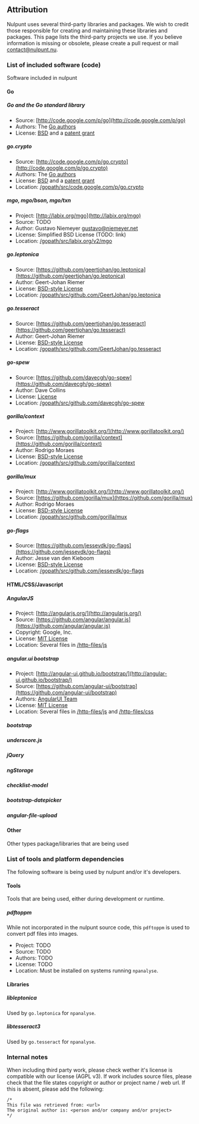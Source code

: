 ## Attribution
Nulpunt uses several third-party libraries and packages. We wish to credit those responsible for creating and maintaining these libraries and packages.
This page lists the third-party projects we use. If you believe information is missing or obsolete, please create a pull request or mail contact@nulpunt.nu.

### List of included software (code)
Software included in nulpunt
#### Go
##### Go and the Go standard library
 - Source: [http://code.google.com/p/go](http://code.google.com/p/go)
 - Authors: The [Go authors](http://code.google.com/p/go/source/browse/AUTHORS)
 - License: [BSD](http://code.google.com/p/go/source/browse/LICENSE) and a [patent grant](http://code.google.com/p/go/source/browse/PATENTS)

##### go.crypto
 - Source: [http://code.google.com/p/go.crypto](http://code.google.com/p/go.crypto)
 - Authors: The [Go authors](http://code.google.com/p/go/source/browse/AUTHORS)
 - License: [BSD](http://code.google.com/p/go/source/browse/LICENSE) and a [patent grant](http://code.google.com/p/go/source/browse/PATENTS)
 - Location: [/gopath/src/code.google.com/p/go.crypto](/gopath/src/code.google.com/p/go.crypto)

##### mgo, mgo/bson, mgo/txn
 - Project: [http://labix.org/mgo](http://labix.org/mgo)
 - Source: TODO
 - Author: Gustavo Niemeyer <gustavo@niemeyer.net>
 - License: Simplified BSD License (TODO: link)
 - Location: [/gopath/src/labix.org/v2/mgo](/gopath/src/labix.org/v2/mgo)

##### go.leptonica
 - Source: [https://github.com/geertjohan/go.leptonica](https://github.com/geertjohan/go.leptonica)
 - Author: Geert-Johan Riemer
 - License: [BSD-style License](https://github.com/GeertJohan/go.leptonica/blob/master/LICENSE)
 - Location: [/gopath/src/github.com/GeertJohan/go.leptonica](/gopath/src/github.com/GeertJohan/go.leptonica)

##### go.tesseract
 - Source: [https://github.com/geertjohan/go.tesseract](https://github.com/geertjohan/go.tesseract)
 - Author: Geert-Johan Riemer
 - License: [BSD-style License](https://github.com/GeertJohan/go.tesseract/blob/master/LICENSE)
 - Location: [/gopath/src/github.com/GeertJohan/go.tesseract](/gopath/src/github.com/GeertJohan/go.tesseract)

##### go-spew
 - Source: [https://github.com/davecgh/go-spew](https://github.com/davecgh/go-spew)
 - Author: Dave Collins
 - License: [License](https://github.com/davecgh/go-spew/blob/master/LICENSE)
 - Location: [/gopath/src/github.com/davecgh/go-spew](/gopath/src/github.com/davecgh/go-spew)

##### gorilla/context
 - Project: [http://www.gorillatoolkit.org/](http://www.gorillatoolkit.org/)
 - Source: [https://github.com/gorilla/context](https://github.com/gorilla/context)
 - Author: Rodrigo Moraes
 - License: [BSD-style License](https://github.com/gorilla/context/blob/master/LICENSE)
 - Location: [/gopath/src/github.com/gorilla/context](/gopath/src/github.com/gorilla/context)

##### gorilla/mux
 - Project: [http://www.gorillatoolkit.org/](http://www.gorillatoolkit.org/)
 - Source: [https://github.com/gorilla/mux](https://github.com/gorilla/mux)
 - Author: Rodrigo Moraes
 - License: [BSD-style License](https://github.com/gorilla/mux/blob/master/LICENSE)
 - Location: [/gopath/src/github.com/gorilla/mux](/gopath/src/github.com/gorilla/mux)

##### go-flags
 - Source: [https://github.com/jessevdk/go-flags](https://github.com/jessevdk/go-flags)
 - Author: Jesse van den Kieboom
 - License: [BSD-style License](https://github.com/jessevdk/go-flags/blob/master/LICENSE)
 - Location: [/gopath/src/github.com/jessevdk/go-flags](/gopath/src/github.com/jessevdk/go-flags)

#### HTML/CSS/Javascript
##### AngularJS
 - Project: [http://angularjs.org/](http://angularjs.org/)
 - Source: [https://github.com/angular/angular.js](https://github.com/angular/angular.js)
 - Copyright: Google, Inc.
 - License: [MIT License](https://github.com/angular/angular.js/blob/master/LICENSE)
 - Location: Several files in [/http-files/js](/http-files/js)

##### angular.ui bootstrap
 - Project: [http://angular-ui.github.io/bootstrap/](http://angular-ui.github.io/bootstrap/)
 - Source: [https://github.com/angular-ui/bootstrap](https://github.com/angular-ui/bootstrap)
 - Authors: [AngularUI Team](https://github.com/organizations/angular-ui/teams/291112)
 - License: [MIT License](https://github.com/angular-ui/bootstrap/blob/master/LICENSE)
 - Location: Several files in [/http-files/js](/http-files/js) and [/http-files/css](/http-files/css)

##### bootstrap

##### underscore.js

##### jQuery

##### ngStorage

##### checklist-model

##### bootstrap-datepicker

##### angular-file-upload

#### Other
Other types package/libraries that are being used

### List of tools and platform dependencies
The following software is being used by nulpunt and/or it's developers.

#### Tools
Tools that are being used, either during development or runtime.

##### pdftoppm
While not incorporated in the nulpunt source code, this `pdftoppm` is used to convert pdf files into images.
 - Project: TODO
 - Source: TODO
 - Authors: TODO
 - License: TODO
 - Location: Must be installed on systems running `npanalyse`.

#### Libraries

##### libleptonica
Used by `go.leptonica` for `npanalyse`.

##### libtesseract3
Used by `go.tesseract` for `npanalyse`.

### Internal notes
When including third party work, please check wether it's license is compatible with our license (AGPL v3).
If work includes source files, please check that the file states copyright or author or project name / web url. If this is absent, please add the following:
```
/*
This file was retrieved from: <url>
The original author is: <person and/or company and/or project>
*/
```